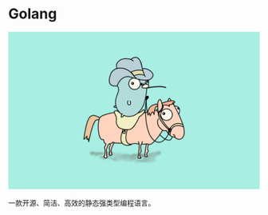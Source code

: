 # Golang

<img src="../public/Golang.png" alt="图片" style="zoom: .5;margin: 0 auto" />

一款开源、简洁、高效的静态强类型编程语言。

